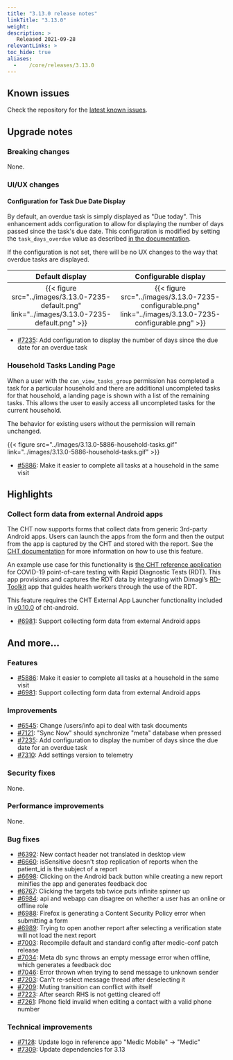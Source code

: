 ```yaml
---
title: "3.13.0 release notes"
linkTitle: "3.13.0"
weight:
description: >
   Released 2021-09-28
relevantLinks: >
toc_hide: true
aliases:
  -    /core/releases/3.13.0
---
```


## Known issues

Check the repository for the [latest known issues](https://github.com/medic/cht-core/issues?q=is%3Aissue+label%3A%22Affects%3A+3.13.0%22).

## Upgrade notes

### Breaking changes

None.

### UI/UX changes

#### Configuration for Task Due Date Display

By default, an overdue task is simply displayed as "Due today". This enhancement adds configuration to allow for displaying the number of days passed since the task's due date. This configuration is modified by setting the `task_days_overdue` value as described [in the documentation](https://docs.communityhealthtoolkit.org/apps/reference/app-settings/#app_settingsjson).

If the configuration is not set, there will be no UX changes to the way that overdue tasks are displayed.

Default display | Configurable display
:-------------------------:|:-------------------------:
{{< figure src="../images/3.13.0-7235-default.png" link="../images/3.13.0-7235-default.png" >}}  |  {{< figure src="../images/3.13.0-7235-configurable.png" link="../images/3.13.0-7235-configurable.png" >}} 

- [#7235](https://github.com/medic/cht-core/issues/7235): Add configuration to display the number of days since the due date for an overdue task

### Household Tasks Landing Page

When a user with the `can_view_tasks_group` permission has completed a task for a particular household and there are additional uncompleted tasks for that household, a landing page is shown with a list of the remaining tasks. This allows the user to easily access all uncompleted tasks for the current household.

The behavior for existing users without the permission will remain unchanged.

{{< figure src="../images/3.13.0-5886-household-tasks.gif" link="../images/3.13.0-5886-household-tasks.gif" >}}

- [#5886](https://github.com/medic/cht-core/issues/5886): Make it easier to complete all tasks at a household in the same visit

## Highlights

### Collect form data from external Android apps

The CHT now supports forms that collect data from generic 3rd-party Android apps. Users can launch the apps from the form and then the output from the app is captured by the CHT and stored with the report. See the [CHT documentation](https://docs.communityhealthtoolkit.org/apps/reference/forms/app/#android-app-launcher) for more information on how to use this feature.

An example use case for this functionality is [the CHT reference application](https://docs.communityhealthtoolkit.org/apps/examples/covid-rdt-reference-app/) for COVID-19 point-of-care testing with Rapid Diagnostic Tests (RDT). This app provisions and captures the RDT data by integrating with Dimagi’s [RD-Toolkit](https://github.com/dimagi/rd-toolkit/) app that guides health workers through the use of the RDT.

This feature requires the CHT External App Launcher functionality included in [v0.10.0](https://github.com/medic/cht-android/releases/tag/v0.10.0) of cht-android.

- [#6981](https://github.com/medic/cht-core/issues/6981): Support collecting form data from external Android apps

## And more...

### Features

- [#5886](https://github.com/medic/cht-core/issues/5886): Make it easier to complete all tasks at a household in the same visit
- [#6981](https://github.com/medic/cht-core/issues/6981): Support collecting form data from external Android apps

### Improvements

- [#6545](https://github.com/medic/cht-core/issues/6545): Change /users/info api to deal with task documents
- [#7121](https://github.com/medic/cht-core/issues/7121): "Sync Now" should synchronize "meta" database when pressed
- [#7235](https://github.com/medic/cht-core/issues/7235): Add configuration to display the number of days since the due date for an overdue task
- [#7310](https://github.com/medic/cht-core/issues/7310): Add settings version to telemetry

### Security fixes

None.

### Performance improvements

None.

### Bug fixes

- [#6392](https://github.com/medic/cht-core/issues/6392): New contact header not translated in desktop view
- [#6660](https://github.com/medic/cht-core/issues/6660): isSensitive doesn't stop replication of reports when the patient_id is the subject of a report
- [#6698](https://github.com/medic/cht-core/issues/6698): Clicking on the Android back button while creating a new report minifies the app and generates feedback doc
- [#6767](https://github.com/medic/cht-core/issues/6767): Clicking the targets tab twice puts infinite spinner up
- [#6984](https://github.com/medic/cht-core/issues/6984): api and webapp can disagree on whether a user has an online or offline role
- [#6988](https://github.com/medic/cht-core/issues/6988): Firefox is generating a Content Security Policy error when submitting a form
- [#6989](https://github.com/medic/cht-core/issues/6989): Trying to open another report after selecting a verification state will not load the next report
- [#7003](https://github.com/medic/cht-core/issues/7003): Recompile default and standard config after medic-conf patch release
- [#7034](https://github.com/medic/cht-core/issues/7034): Meta db sync throws an empty message error when offline, which generates a feedback doc
- [#7046](https://github.com/medic/cht-core/issues/7046): Error thrown when trying to send message to unknown sender
- [#7203](https://github.com/medic/cht-core/issues/7203): Can't re-select message thread after deselecting it
- [#7209](https://github.com/medic/cht-core/issues/7209): Muting transition can conflict with itself
- [#7223](https://github.com/medic/cht-core/issues/7223): After search RHS is not getting cleared off
- [#7261](https://github.com/medic/cht-core/issues/7261): Phone field invalid when editing a contact with a valid phone number

### Technical improvements

- [#7128](https://github.com/medic/cht-core/issues/7128): Update logo in reference app "Medic Mobile" -> "Medic"
- [#7309](https://github.com/medic/cht-core/issues/7309): Update dependencies for 3.13
